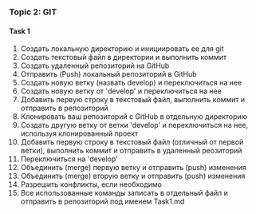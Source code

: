 ### Topic 2: GIT

#### Task 1
1. Создать локальную директорию и инициировать ее для git
2. Создать текстовый файл в директории и выполнить коммит
3. Создать удаленный репозиторий на GitHub
4. Отправить (Push) локальный репозиторий в GitHub
5. Создать новую ветку (назвать develop) и переключиться на нее
6. Создать новую ветку от 'develop' и переключиться на нее
7. Добавить первую строку в текстовый файл, выполнить коммит и отправить в репозиторий
8. Клонировать ваш репозиторий с GitHub в отдельную директорию
9. Создать другую ветку от ветки 'develop' и переключиться на нее, используя клонированный проект
10. Добавить первую строку в текстовый файл (отличный от первой ветки), выполнить коммит и отправить в удаленный реозиторий
11. Переключиться на 'develop'
12. Объединить (merge) первую ветку и отправить (push) изменения
13. Объединить (merge) вторую ветку и отправить (push) изменения
14. Разрешить конфликты, если необходимо
15. Все использованные команды записать в отдельный файл и отправить в репозиторий под именем Task1.md

